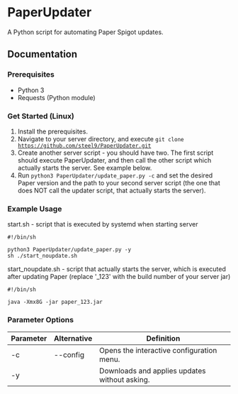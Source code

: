 # PaperUpdater
A Python script for automating Paper Spigot updates.

## Documentation
### Prerequisites
- Python 3
- Requests (Python module)

### Get Started (Linux)
1. Install the prerequisites.
2. Navigate to your server directory, and execute <code>git clone https://github.com/steel9/PaperUpdater.git</code>
3. Create another server script - you should have two. The first script should execute PaperUpdater, and then call the other script which actually starts the server. See example below.
4. Run <code>python3 PaperUpdater/update_paper.py -c</code> and set the desired Paper version and the path to your second server script (the one that does NOT call the updater script, that actually starts the server).


### Example Usage
start.sh - script that is executed by systemd when starting server

    #!/bin/sh

    python3 PaperUpdater/update_paper.py -y
    sh ./start_noupdate.sh
start_noupdate.sh - script that actually starts the server, which is executed after updating Paper (replace '\_123' with the build number of your server jar)

    #!/bin/sh

    java -Xmx8G -jar paper_123.jar

### Parameter Options
|Parameter|Alternative|Definition|
|---|---|---|
|-c|--config|Opens the interactive configuration menu.|
|-y||Downloads and applies updates without asking.|
